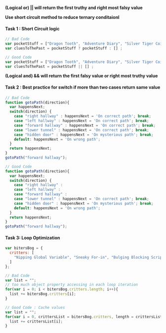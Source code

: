 **(Logical or) || will return the first truthy and right most falsy value**

**Use short circuit method to reduce ternary conditaionl**

#### Task 1 : Short Circuit logic

```javascript
// Bad Code
var pocketStuff = ["Dragon Tooth", "Adventure Diary", "Silver Tiger Coin"];
var cluesToThePast = pocketStuff ? pocketStuff : [] ;

// Good Code
var pocketStuff = ["Dragon Tooth", "Adventure Diary", "Silver Tiger Coin"];
var cluesToThePast = pocketStuff || [] ;
```

**(Logical and) && will return the first falsy value or right most truthy value**

#### Task 2 : Best practice for switch if more than two cases return same value
```javascript
// Bad Code
function gotoPath(direction){
  var happensNext;
  switch(direction) {
    case "right hallway" : happensNext = 'On correct path'; break;
    case "left hallway" : happensNext = 'On correct path'; break;
    case "forward hallway" : happensNext = 'On correct path'; break;
    case "lower tunnel" : happensNext = 'On correct path'; break;
    case "hidden door" : happensNext = 'On mysterious path'; break;
    default: happensNext = 'On wrong path';
  }
  return happensNext;
}
gotoPath("forward hallway");

// Good Code
function gotoPath(direction){
  var happensNext;
  switch(direction) {
    case "right hallway" :
    case "left hallway" :
    case "forward hallway" :
    case "lower tunnel" : happensNext = 'On correct path'; break;
    case "hidden door" : happensNext = 'On mysterious path'; break;
    default: happensNext = 'On wrong path';
  }
  return happensNext;
}
gotoPath("forward hallway");
```

#### Task 3: Loop Optimization

```javascript
var bitersBog = {
  critters: [
    "Nipping Global Variable", "Sneaky For-in", "Bulging Blocking Script"
  ]
};

// Bad Code
var list = "";
// too much object property accessing in each loop iteration
for(var i = 0; i < bitersBog.critters.length; i++){
  list += bitersBog.critters[i];
}

// Good Code : Cache values
var list = "";
for(var i = 0, crittersList = bitersBog.critters, length = crittersList.length; i < length; i++){
  list += crittersList[i];
}
```

